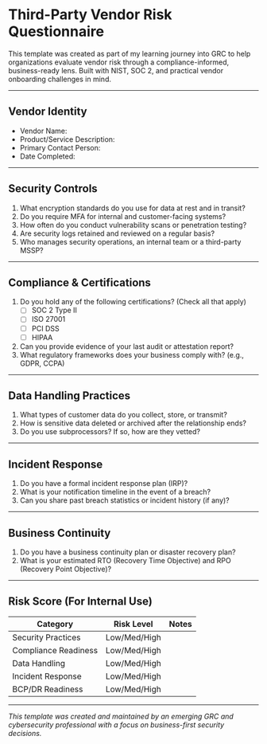 #  Third-Party Vendor Risk Questionnaire 
This template was created as part of my learning journey into GRC to help organizations evaluate vendor risk through a compliance-informed, business-ready lens. Built with NIST, SOC 2, and practical vendor onboarding challenges in mind.

---

##  Vendor Identity

- Vendor Name:  
- Product/Service Description:  
- Primary Contact Person:  
- Date Completed:  

---

##  Security Controls

1. What encryption standards do you use for data at rest and in transit?  
2. Do you require MFA for internal and customer-facing systems?  
3. How often do you conduct vulnerability scans or penetration testing?  
4. Are security logs retained and reviewed on a regular basis?  
5. Who manages security operations, an internal team or a third-party MSSP?

---

##  Compliance & Certifications

1. Do you hold any of the following certifications? (Check all that apply)  
   - [ ] SOC 2 Type II  
   - [ ] ISO 27001  
   - [ ] PCI DSS  
   - [ ] HIPAA  
2. Can you provide evidence of your last audit or attestation report?  
3. What regulatory frameworks does your business comply with? (e.g., GDPR, CCPA)

---

##  Data Handling Practices

1. What types of customer data do you collect, store, or transmit?  
2. How is sensitive data deleted or archived after the relationship ends?  
3. Do you use subprocessors? If so, how are they vetted?

---

##  Incident Response

1. Do you have a formal incident response plan (IRP)?  
2. What is your notification timeline in the event of a breach?  
3. Can you share past breach statistics or incident history (if any)?

---

##  Business Continuity

1. Do you have a business continuity plan or disaster recovery plan?  
2. What is your estimated RTO (Recovery Time Objective) and RPO (Recovery Point Objective)?

---

##  Risk Score (For Internal Use)

| Category                  | Risk Level | Notes |
|--------------------------|------------|-------|
| Security Practices        | Low/Med/High |       |
| Compliance Readiness      | Low/Med/High |       |
| Data Handling             | Low/Med/High |       |
| Incident Response         | Low/Med/High |       |
| BCP/DR Readiness          | Low/Med/High |       |

---

_This template was created and maintained by an emerging GRC and cybersecurity professional with a focus on business-first security decisions._
